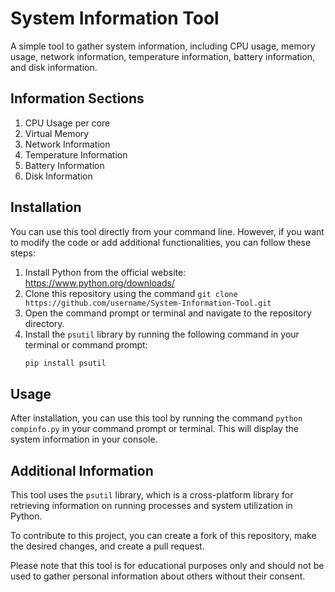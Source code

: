 # System Information Tool

A simple tool to gather system information, including CPU usage, memory usage, network information, temperature information, battery information, and disk information.

## Information Sections

1. CPU Usage per core
2. Virtual Memory
3. Network Information
4. Temperature Information
5. Battery Information
6. Disk Information

## Installation

You can use this tool directly from your command line. However, if you want to modify the code or add additional functionalities, you can follow these steps:

1. Install Python from the official website: https://www.python.org/downloads/
2. Clone this repository using the command `git clone https://github.com/username/System-Information-Tool.git`
3. Open the command prompt or terminal and navigate to the repository directory.
4. Install the `psutil` library by running the following command in your terminal or command prompt:
   ```bash
   pip install psutil

## Usage

After installation, you can use this tool by running the command `python compinfo.py` in your command prompt or terminal. This will display the system information in your console.


## Additional Information

This tool uses the `psutil` library, which is a cross-platform library for retrieving information on running processes and system utilization in Python.

To contribute to this project, you can create a fork of this repository, make the desired changes, and create a pull request.

Please note that this tool is for educational purposes only and should not be used to gather personal information about others without their consent.
